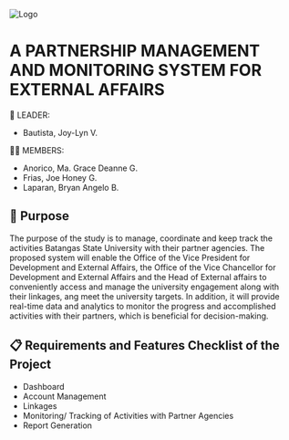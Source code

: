 ![Logo](https://unilink.us/content/land/unilink_logo.png)

# A PARTNERSHIP MANAGEMENT AND MONITORING SYSTEM FOR EXTERNAL AFFAIRS
🙋 LEADER: 
- Bautista, Joy-Lyn V.

🙎‍♀️ MEMBERS: 
- Anorico, Ma. Grace Deanne G.
- Frias, Joe Honey G.
- Laparan, Bryan Angelo B.

## 🎯 Purpose
The purpose of the study is to manage, coordinate and keep track the activities Batangas State University with their partner agencies. The proposed system will enable the Office of the Vice President for Development and External Affairs, the Office of the Vice Chancellor for Development and External Affairs and the Head of External affairs to conveniently access and manage the university engagement along with their linkages, ang meet the university targets. In addition, it will provide real-time data and analytics to monitor the progress and accomplished activities with their partners, which is beneficial for decision-making.

## 📋 Requirements and Features Checklist of the Project
- Dashboard
- Account Management
- Linkages
- Monitoring/ Tracking of Activities with Partner Agencies
- Report Generation


